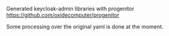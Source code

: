 Generated keycloak-admin libraries with progenitor https://github.com/oxidecomputer/progenitor

Some processing over the original yaml is done at the moment.
